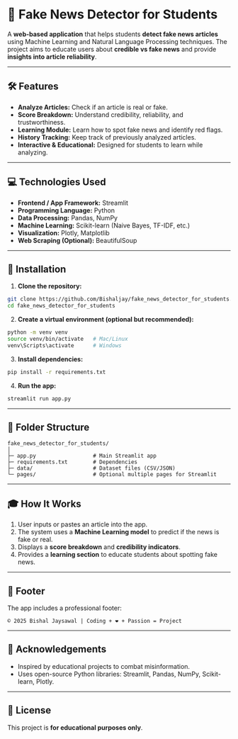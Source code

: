 # 📢 Fake News Detector for Students

A **web-based application** that helps students **detect fake news articles** using Machine Learning and Natural Language Processing techniques. The project aims to educate users about **credible vs fake news** and provide **insights into article reliability**.

---

## 🛠 Features

- **Analyze Articles:** Check if an article is real or fake.  
- **Score Breakdown:** Understand credibility, reliability, and trustworthiness.  
- **Learning Module:** Learn how to spot fake news and identify red flags.  
- **History Tracking:** Keep track of previously analyzed articles.  
- **Interactive & Educational:** Designed for students to learn while analyzing.

---

## 💻 Technologies Used

- **Frontend / App Framework:** Streamlit  
- **Programming Language:** Python  
- **Data Processing:** Pandas, NumPy  
- **Machine Learning:** Scikit-learn (Naive Bayes, TF-IDF, etc.)  
- **Visualization:** Plotly, Matplotlib  
- **Web Scraping (Optional):** BeautifulSoup  

---

## 🚀 Installation

1. **Clone the repository:**
```bash
git clone https://github.com/Bishaljay/fake_news_detector_for_students.git
cd fake_news_detector_for_students
````

2. **Create a virtual environment (optional but recommended):**

```bash
python -m venv venv
source venv/bin/activate   # Mac/Linux
venv\Scripts\activate      # Windows
```

3. **Install dependencies:**

```bash
pip install -r requirements.txt
```

4. **Run the app:**

```bash
streamlit run app.py
```

---

## 📂 Folder Structure

```
fake_news_detector_for_students/
│
├─ app.py                  # Main Streamlit app
├─ requirements.txt        # Dependencies
├─ data/                   # Dataset files (CSV/JSON)
└─ pages/                  # Optional multiple pages for Streamlit
```

---

## 🎓 How It Works

1. User inputs or pastes an article into the app.
2. The system uses a **Machine Learning model** to predict if the news is fake or real.
3. Displays a **score breakdown** and **credibility indicators**.
4. Provides a **learning section** to educate students about spotting fake news.

---

## 🌟 Footer

The app includes a professional footer:

```
© 2025 Bishal Jaysawal | Coding + ❤️ + Passion = Project
```

---

## 📢 Acknowledgements

* Inspired by educational projects to combat misinformation.
* Uses open-source Python libraries: Streamlit, Pandas, NumPy, Scikit-learn, Plotly.

---

## 📌 License

This project is **for educational purposes only**.
